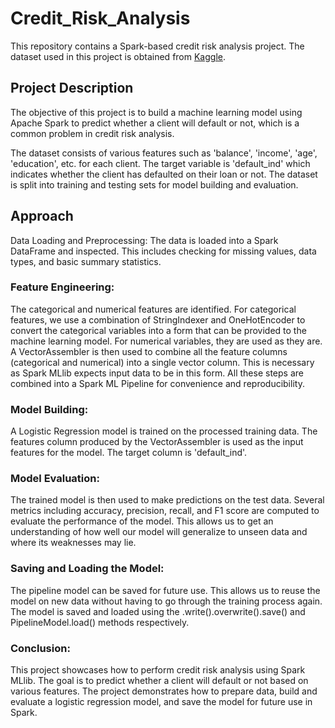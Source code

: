 # Credit_Risk_Analysis
This repository contains a Spark-based credit risk analysis project. The dataset used in this project is obtained from [Kaggle](https://www.kaggle.com/datasets/ranadeep/credit-risk-dataset/data).

## Project Description
The objective of this project is to build a machine learning model using Apache Spark to predict whether a client will default or not, which is a common problem in credit risk analysis.

The dataset consists of various features such as 'balance', 'income', 'age', 'education', etc. for each client. The target variable is 'default_ind' which indicates whether the client has defaulted on their loan or not. The dataset is split into training and testing sets for model building and evaluation.

## Approach
Data Loading and Preprocessing:
The data is loaded into a Spark DataFrame and inspected. This includes checking for missing values, data types, and basic summary statistics.

### Feature Engineering:
The categorical and numerical features are identified. For categorical features, we use a combination of StringIndexer and OneHotEncoder to convert the categorical variables into a form that can be provided to the machine learning model. For numerical variables, they are used as they are.
A VectorAssembler is then used to combine all the feature columns (categorical and numerical) into a single vector column. This is necessary as Spark MLlib expects input data to be in this form.
All these steps are combined into a Spark ML Pipeline for convenience and reproducibility.

### Model Building:
A Logistic Regression model is trained on the processed training data. The features column produced by the VectorAssembler is used as the input features for the model. The target column is 'default_ind'.

### Model Evaluation:
The trained model is then used to make predictions on the test data. Several metrics including accuracy, precision, recall, and F1 score are computed to evaluate the performance of the model.
This allows us to get an understanding of how well our model will generalize to unseen data and where its weaknesses may lie.

### Saving and Loading the Model:
The pipeline model can be saved for future use. This allows us to reuse the model on new data without having to go through the training process again. The model is saved and loaded using the .write().overwrite().save() and PipelineModel.load() methods respectively.

### Conclusion:
This project showcases how to perform credit risk analysis using Spark MLlib. The goal is to predict whether a client will default or not based on various features. The project demonstrates how to prepare data, build and evaluate a logistic regression model, and save the model for future use in Spark.
